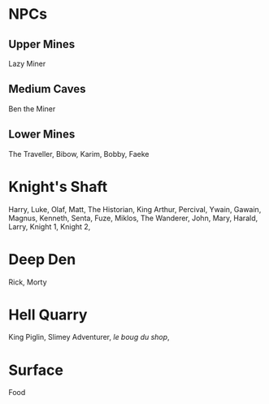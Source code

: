 # NPCs

## Upper Mines

Lazy Miner

## Medium Caves

Ben the Miner

## Lower Mines

The Traveller, Bibow, Karim, Bobby, Faeke

# Knight's Shaft

Harry, Luke, Olaf, Matt, The Historian, King Arthur, Percival, Ywain, Gawain, Magnus, Kenneth, Senta, Fuze, Miklos, The Wanderer, John, Mary, Harald, Larry, Knight 1, Knight 2,

# Deep Den

Rick, Morty

# Hell Quarry

King Piglin, Slimey Adventurer, *le boug du shop*, 

# Surface

Food
